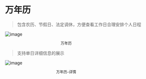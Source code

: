 # 万年历

> 包含农历、节假日、法定调休，方便查看工作日合理安排个人日程

<div style="width: 400px;">
  <img src="/images/calendar/calendar.png" alt="image">
  <p style="font-size: 12px; text-align: center;">万年历</p>
</div>

> 支持单日详细信息的展示

<div style="width: 400px;">
  <img src="/images/calendar/calendar-detail.png" alt="image">
  <p style="font-size: 12px; text-align: center;">万年历-详情</p>
</div>